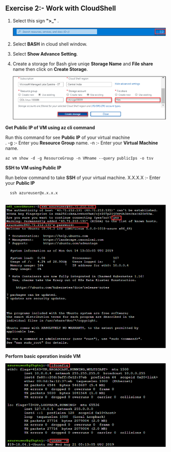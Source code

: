 ## Exercise 2:- Work with CloudShell

1. Select this sign **">_"** .<br/>

   <img src="images/azureclisign.png"/><br/>

2. Select **BASH** in cloud shell window.<br/>

3. Select **Show Advance Setting**.<br/>

4. Create a storage for Bash give uniqe **Storage Name** and **File share** name then click on **Create Storage**.<br/>

   <img src="images/bashst.png"/><br/>
 
 **Get Public IP of VM using az cli command**
 
 Run this command for see **Public IP** of your virtual machine<br/>.
  -g :- Enter you **Resource Group** name.
  -n :- Enter  your **Virtual Machine** name.

  
  ```
  az vm show -d -g ResourceGroup -n VMname --query publicIps -o tsv
  ```
      
**SSH to VM using Public IP**

Run below command to take **SSH** of your virtual machine.
   X.X.X.X :- Enter your **Public IP**

  ```
    ssh azureuser@x.x.x.x
   
  ```
   <img src="images/ssh.png"/><br/>
   
**Perform basic operation inside VM**

  <img src="images/task.png"/><br/>
  
  
 
